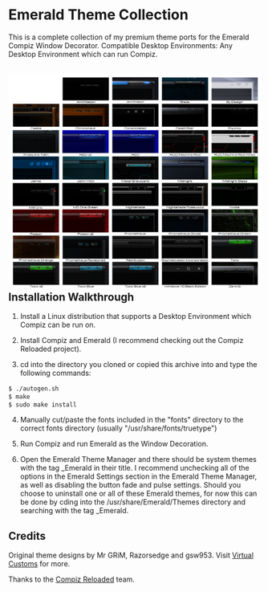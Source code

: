 Emerald Theme Collection
========================
This is a complete collection of my premium theme ports for the Emerald Compiz Window Decorator. Compatible Desktop Environments: Any Desktop Environment which can run Compiz.

![Emerald_Theme_Collection](https://github.com/OliverKurz/emerald-theme-collection/raw/master/images/Preview.png)
Installation Walkthrough
------------------------
1. Install a Linux distribution that supports a Desktop Environment which Compiz can be run on.

2. Install Compiz and Emerald (I recommend checking out the Compiz Reloaded project).

3. cd into the directory you cloned or copied this archive into and type the following commands:

```
$ ./autogen.sh
$ make
$ sudo make install
```

4. Manually cut/paste the fonts included in the "fonts" directory to the correct fonts directory (usually "/usr/share/fonts/truetype")

5. Run Compiz and run Emerald as the Window Decoration.

6. Open the Emerald Theme Manager and there should be system themes with the tag _Emerald in their title. I recommend unchecking all of the options in the Emerald Settings section in the Emerald Theme Manager, as well as disabling the button fade and pulse settings. Should you choose to uninstall one or all of these Emerald themes, for now this can be done by cding into the /usr/share/Emerald/Themes directory and searching with the tag _Emerald.

Credits
--------
Original theme designs by Mr GRiM, Razorsedge and gsw953. Visit [Virtual Customs](http://virtualcustoms.net/forum.php) for more.

Thanks to the [Compiz Reloaded](https://github.com/compiz-reloaded) team.